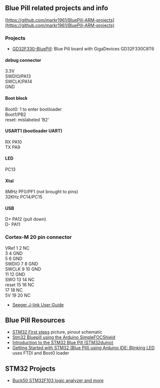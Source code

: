 ## Blue Pill related projects and info

[https://github.com/markr1961/BluePill-ARM-projects](https://github.com/markr1961/BluePill-ARM-projects)

### Projects
* [GD32F330-BluePill](GD32F330-BluePill/readme.md): Blue Pill board with GigaDevices GD32F330C8T6

#### debug connector
3.3V  
SWDIO/PA13  
SWCLK/PA14  
GND  

#### Boot block
Boot0: 1 to enter bootloader  
Boot1/PB2  
reset: mislabeled 'B2'  

#### USART1 (bootloader UART)
RX PA10  
TX PA9  

#### LED
PC13  

#### Xtal
8MHz  PF0/PF1 (not brought to pins)  
32KHz PC14/PC15  

#### USB
D+  PA12 (pull down)  
D-  PA11  

### Cortex-M 20 pin connector
  VRef  1   2   NC  
        3   4   GND  
        5   6   GND  
  SWDIO 7   8   GND  
  SWCLK 9  10   GND  
        11 12   GND  
  SWO   13 14   NC  
  reset 15 16   NC  
        17 18   NC  
  5V    19 20   NC  
- [Seeger J-link User Guide](https://wiki.segger.com/UM08001_J-Link_/_J-Trace_User_Guide)

## Blue Pill Resources
- [STM32 First steps](https://medium.com/@iottestlora/stm32-first-steps-1143dca5a275) picture, pinout schematic
- [Stm32 Bluepill using the Arduino SimpleFOCShield](https://docs.simplefoc.com/bluepill_connection)
- [Introduction to the STM32 Blue Pill (STM32duino)](https://predictabledesigns.com/introduction-stm32-blue-pill-stm32duino/)
- [Getting Started with STM32 (Blue Pill) using Arduino IDE: Blinking LED](https://circuitdigest.com/microcontroller-projects/getting-started-with-stm32-blue-pill-development-board-stm32f103c8-using-arduino-ide) 
  uses FTDI and Boot0 loader

## STM32 Projects
- [Buck50 STM32F103 logic analyzer and more](https://awesomeopensource.com/project/thanks4opensource/buck50)
